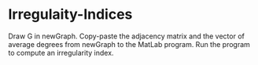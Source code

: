 # Irregulaity-Indices
Draw G in newGraph.
Copy-paste the adjacency matrix and the vector of average degrees from newGraph to the MatLab program.
Run the program to compute an irregularity index.
